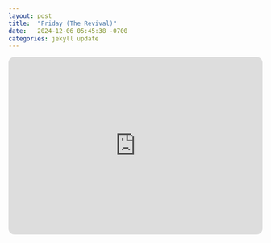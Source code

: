 ```yaml
---
layout: post
title:  "Friday (The Revival)"
date:   2024-12-06 05:45:38 -0700
categories: jekyll update
---
```

<iframe style="border-radius:12px" src="https://open.spotify.com/embed/playlist/1bsvZh0NFkusEGn3zm6ae4?utm_source=generator" width="100%" height="352" frameBorder="0" allowfullscreen="" allow="autoplay; clipboard-write; encrypted-media; fullscreen; picture-in-picture" loading="lazy"></iframe>
